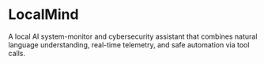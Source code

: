 # LocalMind
A local AI system-monitor and cybersecurity assistant that combines natural language understanding, real-time telemetry, and safe automation via tool calls.
